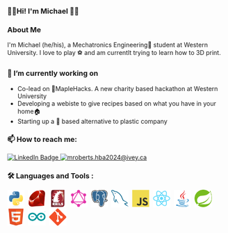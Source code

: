 ### 🙋‍♂️Hi! I'm Michael 🐱‍💻

<!--
**morbe65/morbe65** is a ✨ _special_ ✨ repository because its `README.md` (this file) appears on your GitHub profile.-->

### About Me
I'm Michael (he/his), a Mechatronics Engineering🤖 student at Western University. I love to play ⚽ and am currentlt trying to learn how to 3D print.

### 🔭 I’m currently working on
<ul>
  <li> Co-lead on 🍁MapleHacks. A new charity based hackathon at Western University</li>
  <li> Developing a webiste to give recipes based on what you have in your home🏠</li>
  <li> Starting up a 🍄 based alternative to plastic company</li>
</ul>


### 📫 How to reach me:
<div id="badges">
  <a href="https://www.linkedin.com/in/michael-moberts1/">
    <img src="https://img.shields.io/badge/LinkedIn-blue?style=for-the-badge&logo=linkedin&logoColor=white" alt="LinkedIn Badge"/>
  </a>
  <a href="mailto:mroberts.hba2024@ivey.ca">
    <img src="https://img.shields.io/badge/Email-D14836?style=for-the-badge&logo=gmail&logoColor=white" title="mroberts.hba2024@ivey.ca"/>
  </a>
</div>




### :hammer_and_wrench: Languages and Tools :
<div>
  <img src="https://github.com/devicons/devicon/blob/master/icons/python/python-original.svg" title="Python"  alt="Python" width="40" height="40"/>&nbsp;
  <img src="https://github.com/devicons/devicon/blob/master/icons/ruby/ruby-original.svg" title="Ruby"  alt="Ruby" width="40" height="40"/>&nbsp;
  <img src="https://github.com/devicons/devicon/blob/master/icons/rails/rails-original-wordmark.svg" title="Rails"  alt="Rails" width="40" height="40"/>&nbsp;
  <img src="https://github.com/devicons/devicon/blob/master/icons/graphql/graphql-plain.svg" title="GraphQL"  alt="GraphQL" width="40" height="40"/>&nbsp;
  <img src="https://github.com/devicons/devicon/blob/master/icons/postgresql/postgresql-original.svg" title="PostgreSQL"  alt="PostgresQL" width="40" height="40"/>&nbsp;
  <img src="https://github.com/devicons/devicon/blob/master/icons/mysql/mysql-original.svg" title="MySQL"  alt="MySQL" width="40" height="40"/>&nbsp;
  <img src="https://github.com/devicons/devicon/blob/master/icons/javascript/javascript-original.svg" title="JavaScript" alt="JavaScript" width="40" height="40"/>&nbsp;
  <img src="https://github.com/devicons/devicon/blob/master/icons/react/react-original.svg" title="React" alt="React" width="40" height="40"/>&nbsp;
  <img src="https://github.com/devicons/devicon/blob/master/icons/java/java-original.svg" title="Java" alt="Java" width="40" height="40"/>&nbsp;
  <img src="https://github.com/devicons/devicon/blob/master/icons/spring/spring-original.svg" title="Spring" alt="Spring" width="40" height="40"/>&nbsp;
  <img src="https://github.com/devicons/devicon/blob/master/icons/html5/html5-original.svg" title="HTML5" alt="HTML" width="40" height="40"/>&nbsp;
  <img src="https://github.com/devicons/devicon/blob/master/icons/arduino/arduino-original.svg" title="Arduino"  alt="Arduino" width="40" height="40"/>&nbsp;
  <img src="https://github.com/devicons/devicon/blob/master/icons/git/git-original.svg" title="Git" **alt="Git" width="40" height="40"/>
</div>

